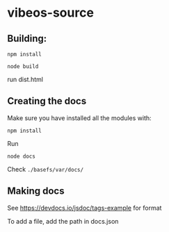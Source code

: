 # vibeos-source

## Building:

```npm install```

```node build```

run dist.html

## Creating the docs

Make sure you have installed all the modules with:

```npm install```

Run

```node docs```

Check ```./basefs/var/docs/```

## Making docs

See https://devdocs.io/jsdoc/tags-example for format

To add a file, add the path in docs.json